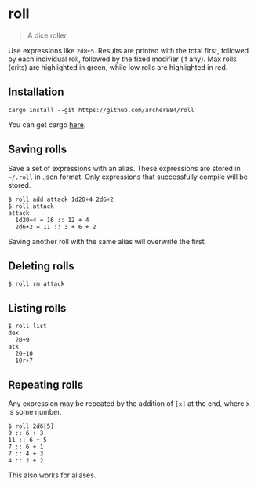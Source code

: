 # roll

> A dice roller.

Use expressions like `2d8+5`. Results are printed with the total first, followed by
each individual roll, followed by the fixed modifier (if any). Max rolls (crits)
are highlighted in green, while low rolls are highlighted in red.

## Installation

```
cargo install --git https://github.com/archer884/roll
```

You can get cargo [here](https://rustup.rs/).

## Saving rolls

Save a set of expressions with an alias. These expressions are stored in
`~/.roll` in .json format. Only expressions that successfully compile will be
stored.
```shell
$ roll add attack 1d20+4 2d6+2
$ roll attack
attack
  1d20+4 = 16 :: 12 + 4
  2d6+2 = 11 :: 3 + 6 + 2
```
Saving another roll with the same alias will overwrite the first.

## Deleting rolls

```shell
$ roll rm attack
```

## Listing rolls

```shell
$ roll list
dex
  20+9
atk
  20+10
  10r+7
```

## Repeating rolls

Any expression may be repeated by the addition of `[x]` at the end, where x is some
number.
```shell
$ roll 2d6[5]
9 :: 6 + 3
11 :: 6 + 5
7 :: 6 + 1
7 :: 4 + 3
4 :: 2 + 2
```
This also works for aliases.
